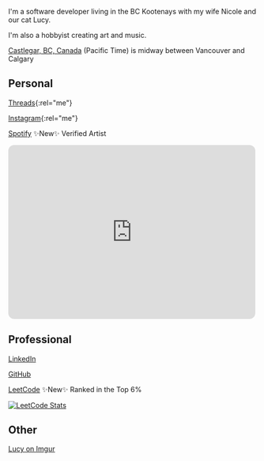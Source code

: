 <i class="ti ti-user"></i> I'm a software developer living in the BC Kootenays with my wife Nicole and our cat Lucy.

<i class="ti ti-user-plus"></i> I'm also a hobbyist creating art and music.

<i class="ti ti-map-pin"></i> [Castlegar, BC, Canada](https://www.bing.com/maps?osid=053c1577-c000-49e1-a8eb-703fdfa0b5e6) (Pacific Time) is midway between Vancouver and Calgary

## Personal
<i class="ti ti-brand-threads"></i> [Threads](https://www.threads.net/@kootenay_eric){:rel="me"}

<i class="ti ti-brand-instagram"></i> [Instagram](https://instagram.com/kootenay_eric){:rel="me"}

<i class="ti ti-brand-spotify"></i> [Spotify](https://open.spotify.com/artist/0j1XlBsuJAWVkLvYdps4lX?si=17amKqiST96BA4Y8VxOMTA) ✨New✨ Verified Artist

<iframe style="border-radius:12px" src="https://open.spotify.com/embed/artist/0j1XlBsuJAWVkLvYdps4lX?utm_source=generator&theme=0" width="500" height="352" frameBorder="0" allowfullscreen="" allow="autoplay; clipboard-write; encrypted-media; fullscreen; picture-in-picture" loading="lazy"></iframe>

## Professional

<i class="ti ti-brand-linkedin"></i> [LinkedIn](https://www.linkedin.com/in/ericjamessoltys/)

<i class="ti ti-brand-github"></i> [GitHub](https://github.com/esoltys)

<i class="ti ti-brand-leetcode"></i> [LeetCode](https://leetcode.com/u/esoltys/) ✨New✨ Ranked in the Top 6%

[![LeetCode Stats](https://leetcard.jacoblin.cool/esoltys?theme=light&font=Noto%20Sans&ext=heatmap)](https://leetcode.com/u/esoltys/)

## Other
<i class="ti ti-cat"></i> [Lucy on Imgur](https://imgur.com/user/tuxedolucy)
